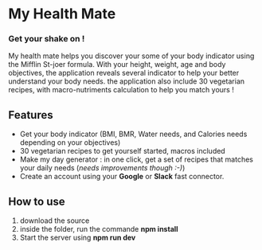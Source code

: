 # My Health Mate

### Get your shake on !

My health mate helps you discover your some of your body indicator using the Mifflin St-joer formula. 
With your height, weight, age and body objectives, the application reveals several indicator to help your better understand your body needs. the application also include 30 vegetarian recipes, with macro-nutriments calculation to help you match yours !  

## Features 
- Get your body indicator (BMI, BMR, Water needs, and Calories needs depending on your objectives)
- 30 vegetarian recipes to get yourself started, macros included
- Make my day generator : in one click, get a set of recipes that matches your daily needs (*needs improvements though :-)*)
- Create an account using your **Google** or **Slack** fast connector.

## How to use 
1. download the source
2. inside the folder, run the commande **npm install**
3. Start the server using **npm run dev**
